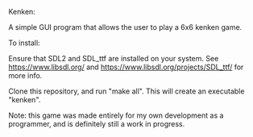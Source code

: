 Kenken:

A simple GUI program that allows the user to play a 6x6 kenken game.

To install:

Ensure that SDL2 and SDL_ttf are installed on your system. See https://www.libsdl.org/ and https://www.libsdl.org/projects/SDL_ttf/ for more info.

Clone this repository, and run "make all". This will create an executable "kenken".

Note: this game was made entirely for my own development as a programmer, and is definitely still a work in progress. 
